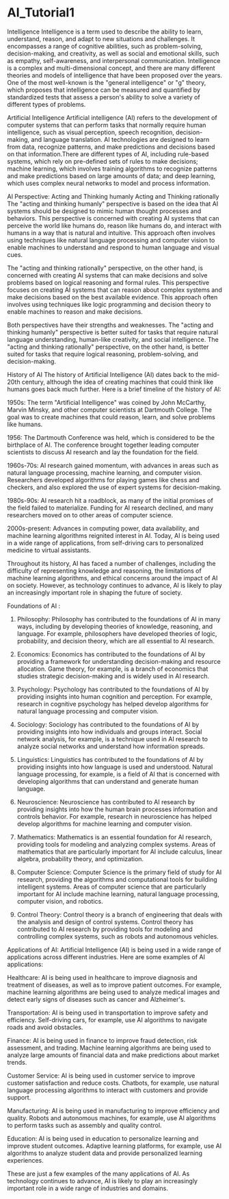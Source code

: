 # AI_Tutorial1

Intelligence
Intelligence is a term used to describe the ability to learn, understand, reason, and adapt to new situations and challenges. It encompasses a range of cognitive abilities, such as problem-solving, decision-making, and creativity, as well as social and emotional skills, such as empathy, self-awareness, and interpersonal communication. Intelligence is a complex and multi-dimensional concept, and there are many different theories and models of intelligence that have been proposed over the years. One of the most well-known is the "general intelligence" or "g" theory, which proposes that intelligence can be measured and quantified by standardized tests that assess a person's ability to solve a variety of different types of problems.

Artificial Intelligence
Artificial intelligence (AI) refers to the development of computer systems that can perform tasks that normally require human intelligence, such as visual perception, speech recognition, decision-making, and language translation. AI technologies are designed to learn from data, recognize patterns, and make predictions and decisions based on that information.There are different types of AI, including rule-based systems, which rely on pre-defined sets of rules to make decisions; machine learning, which involves training algorithms to recognize patterns and make predictions based on large amounts of data; and deep learning, which uses complex neural networks to model and process information.

AI Perspective:
Acting and Thinking humanly
Acting and Thinking rationally
The "acting and thinking humanly" perspective is based on the idea that AI systems should be designed to mimic human thought processes and behaviors. This perspective is concerned with creating AI systems that can perceive the world like humans do, reason like humans do, and interact with humans in a way that is natural and intuitive. This approach often involves using techniques like natural language processing and computer vision to enable machines to understand and respond to human language and visual cues.

The "acting and thinking rationally" perspective, on the other hand, is concerned with creating AI systems that can make decisions and solve problems based on logical reasoning and formal rules. This perspective focuses on creating AI systems that can reason about complex systems and make decisions based on the best available evidence. This approach often involves using techniques like logic programming and decision theory to enable machines to reason and make decisions.

Both perspectives have their strengths and weaknesses. The "acting and thinking humanly" perspective is better suited for tasks that require natural language understanding, human-like creativity, and social intelligence. The "acting and thinking rationally" perspective, on the other hand, is better suited for tasks that require logical reasoning, problem-solving, and decision-making.

History of AI
The history of Artificial Intelligence (AI) dates back to the mid-20th century, although the idea of creating machines that could think like humans goes back much further. Here is a brief timeline of the history of AI:

1950s: The term "Artificial Intelligence" was coined by John McCarthy, Marvin Minsky, and other computer scientists at Dartmouth College. The goal was to create machines that could reason, learn, and solve problems like humans.

1956: The Dartmouth Conference was held, which is considered to be the birthplace of AI. The conference brought together leading computer scientists to discuss AI research and lay the foundation for the field.

1960s-70s: AI research gained momentum, with advances in areas such as natural language processing, machine learning, and computer vision. Researchers developed algorithms for playing games like chess and checkers, and also explored the use of expert systems for decision-making.

1980s-90s: AI research hit a roadblock, as many of the initial promises of the field failed to materialize. Funding for AI research declined, and many researchers moved on to other areas of computer science.

2000s-present: Advances in computing power, data availability, and machine learning algorithms reignited interest in AI. Today, AI is being used in a wide range of applications, from self-driving cars to personalized medicine to virtual assistants.

Throughout its history, AI has faced a number of challenges, including the difficulty of representing knowledge and reasoning, the limitations of machine learning algorithms, and ethical concerns around the impact of AI on society. However, as technology continues to advance, AI is likely to play an increasingly important role in shaping the future of society.

Foundations of AI :
1. Philosophy: Philosophy has contributed to the foundations of AI in many ways, including by developing theories of knowledge, reasoning, and language. For example, philosophers have developed theories of logic, probability, and decision theory, which are all essential to AI research.

2. Economics: Economics has contributed to the foundations of AI by providing a framework for understanding decision-making and resource allocation. Game theory, for example, is a branch of economics that studies strategic decision-making and is widely used in AI research.

3. Psychology: Psychology has contributed to the foundations of AI by providing insights into human cognition and perception. For example, research in cognitive psychology has helped develop algorithms for natural language processing and computer vision.

4. Sociology: Sociology has contributed to the foundations of AI by providing insights into how individuals and groups interact. Social network analysis, for example, is a technique used in AI research to analyze social networks and understand how information spreads.

5. Linguistics: Linguistics has contributed to the foundations of AI by providing insights into how language is used and understood. Natural language processing, for example, is a field of AI that is concerned with developing algorithms that can understand and generate human language.

6. Neuroscience: Neuroscience has contributed to AI research by providing insights into how the human brain processes information and controls behavior. For example, research in neuroscience has helped develop algorithms for machine learning and computer vision.

7. Mathematics: Mathematics is an essential foundation for AI research, providing tools for modeling and analyzing complex systems. Areas of mathematics that are particularly important for AI include calculus, linear algebra, probability theory, and optimization.

8. Computer Science: Computer Science is the primary field of study for AI research, providing the algorithms and computational tools for building intelligent systems. Areas of computer science that are particularly important for AI include machine learning, natural language processing, computer vision, and robotics.

9. Control Theory: Control theory is a branch of engineering that deals with the analysis and design of control systems. Control theory has contributed to AI research by providing tools for modeling and controlling complex systems, such as robots and autonomous vehicles.

Applications of AI:
Artificial Intelligence (AI) is being used in a wide range of applications across different industries. Here are some examples of AI applications:

Healthcare: AI is being used in healthcare to improve diagnosis and treatment of diseases, as well as to improve patient outcomes. For example, machine learning algorithms are being used to analyze medical images and detect early signs of diseases such as cancer and Alzheimer's.

Transportation: AI is being used in transportation to improve safety and efficiency. Self-driving cars, for example, use AI algorithms to navigate roads and avoid obstacles.

Finance: AI is being used in finance to improve fraud detection, risk assessment, and trading. Machine learning algorithms are being used to analyze large amounts of financial data and make predictions about market trends.

Customer Service: AI is being used in customer service to improve customer satisfaction and reduce costs. Chatbots, for example, use natural language processing algorithms to interact with customers and provide support.

Manufacturing: AI is being used in manufacturing to improve efficiency and quality. Robots and autonomous machines, for example, use AI algorithms to perform tasks such as assembly and quality control.

Education: AI is being used in education to personalize learning and improve student outcomes. Adaptive learning platforms, for example, use AI algorithms to analyze student data and provide personalized learning experiences.

These are just a few examples of the many applications of AI. As technology continues to advance, AI is likely to play an increasingly important role in a wide range of industries and domains.
